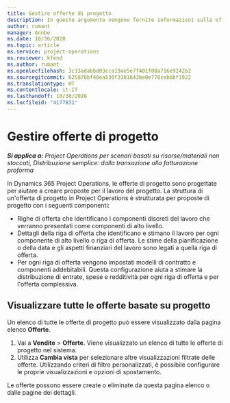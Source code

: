 ```yaml
---
title: Gestire offerte di progetto
description: In questo argomento vengono fornite informazioni sulle offerte di progetto.
author: rumant
manager: Annbe
ms.date: 10/26/2020
ms.topic: article
ms.service: project-operations
ms.reviewer: kfend
ms.author: rumant
ms.openlocfilehash: 3c33adabbd03cca19ae5e7f401f08a716e9242b2
ms.sourcegitcommit: 625878bf48ea530f3381843be0e778cebbbf1922
ms.translationtype: HT
ms.contentlocale: it-IT
ms.lasthandoff: 10/30/2020
ms.locfileid: "4177831"
---
```

# <a name="manage-project-quotes"></a>Gestire offerte di progetto

_**Si applica a:** Project Operations per scenari basati su risorse/materiali non stoccati, Distribuzione semplice: dalla transazione alla fatturazione proforma_

In Dynamics 365 Project Operations, le offerte di progetto sono progettate per aiutare a creare proposte per il lavoro del progetto. La struttura di un'offerta di progetto in Project Operations è strutturata per proposte di progetto con i seguenti componenti:

  - Righe di offerta che identificano i componenti discreti del lavoro che verranno presentati come componenti di alto livello.
  - Dettagli della riga di offerta che identificano e stimano il lavoro per ogni componente di alto livello o riga di offerta. Le stime della pianificazione o della data e gli aspetti finanziari del lavoro sono legati a quella riga di offerta.
  - Per ogni riga di offerta vengono impostati modelli di contratto e componenti addebitabili. Questa configurazione aiuta a stimare la distribuzione di entrate, spese e redditività per ogni riga di offerta e per l'offerta complessiva.

## <a name="view-all-project-based-quotes"></a>Visualizzare tutte le offerte basate su progetto

Un elenco di tutte le offerte di progetto può essere visualizzato dalla pagina elenco **Offerte**. 

1. Vai a **Vendite** > **Offerte**. Viene visualizzato un elenco di tutte le offerte di progetto nel sistema. 
2. Utilizza **Cambia vista** per selezionare altre visualizzazioni filtrate delle offerte. Utilizzando criteri di filtro personalizzati, è possibile configurare le proprie visualizzazioni e opzioni di spostamento.

Le offerte possono essere create o eliminate da questa pagina elenco o dalle pagine dei dettagli.
